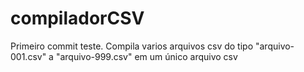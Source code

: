 # compiladorCSV
Primeiro commit teste. Compila varios arquivos csv do tipo "arquivo-001.csv" a "arquivo-999.csv" em um único arquivo csv
